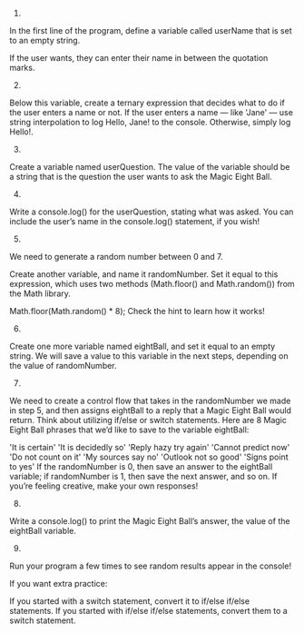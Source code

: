 1.
In the first line of the program, define a variable called userName that is set to an empty string.

If the user wants, they can enter their name in between the quotation marks.


2.
Below this variable, create a ternary expression that decides what to do if the user enters a name or not. If the user enters a name — like 'Jane' — use string interpolation to log Hello, Jane! to the console. Otherwise, simply log Hello!.


3.
Create a variable named userQuestion. The value of the variable should be a string that is the question the user wants to ask the Magic Eight Ball.


4.
Write a console.log() for the userQuestion, stating what was asked. You can include the user’s name in the console.log() statement, if you wish!


5.
We need to generate a random number between 0 and 7.

Create another variable, and name it randomNumber. Set it equal to this expression, which uses two methods (Math.floor() and Math.random()) from the Math library.

Math.floor(Math.random() * 8);
Check the hint to learn how it works!


6.
Create one more variable named eightBall, and set it equal to an empty string. We will save a value to this variable in the next steps, depending on the value of randomNumber.


7.
We need to create a control flow that takes in the randomNumber we made in step 5, and then assigns eightBall to a reply that a Magic Eight Ball would return. Think about utilizing if/else or switch statements. Here are 8 Magic Eight Ball phrases that we’d like to save to the variable eightBall:

'It is certain'
'It is decidedly so'
'Reply hazy try again'
'Cannot predict now'
'Do not count on it'
'My sources say no'
'Outlook not so good'
'Signs point to yes'
If the randomNumber is 0, then save an answer to the eightBall variable; if randomNumber is 1, then save the next answer, and so on. If you’re feeling creative, make your own responses!


8.
Write a console.log() to print the Magic Eight Ball’s answer, the value of the eightBall variable.


9.
Run your program a few times to see random results appear in the console!

If you want extra practice:

If you started with a switch statement, convert it to if/else if/else statements.
If you started with if/else if/else statements, convert them to a switch statement.

